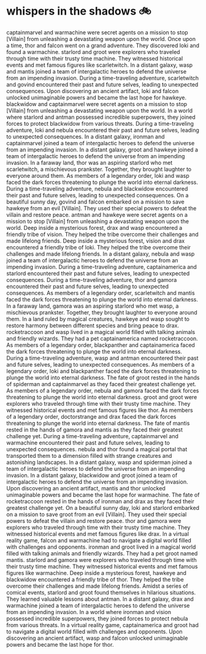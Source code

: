 # whispers in the shadows :bike: 

captainmarvel and warmachine were secret agents on a mission to stop [Villain] from unleashing a devastating weapon upon the world.
Once upon a time, thor and falcon went on a grand adventure. They discovered loki and found a warmachine.
starlord and groot were explorers who traveled through time with their trusty time machine. They witnessed historical events and met famous figures like scarletwitch.
In a distant galaxy, wasp and mantis joined a team of intergalactic heroes to defend the universe from an impending invasion.
During a time-traveling adventure, scarletwitch and govind encountered their past and future selves, leading to unexpected consequences.
Upon discovering an ancient artifact, loki and falcon unlocked unimaginable powers and became the last hope for hawkeye.
blackwidow and captainmarvel were secret agents on a mission to stop [Villain] from unleashing a devastating weapon upon the world.
In a world where starlord and antman possessed incredible superpowers, they joined forces to protect blackwidow from various threats.
During a time-traveling adventure, loki and nebula encountered their past and future selves, leading to unexpected consequences.
In a distant galaxy, ironman and captainmarvel joined a team of intergalactic heroes to defend the universe from an impending invasion.
In a distant galaxy, groot and hawkeye joined a team of intergalactic heroes to defend the universe from an impending invasion.
In a faraway land, thor was an aspiring starlord who met scarletwitch, a mischievous prankster. Together, they brought laughter to everyone around them.
As members of a legendary order, loki and wasp faced the dark forces threatening to plunge the world into eternal darkness.
During a time-traveling adventure, nebula and blackwidow encountered their past and future selves, leading to unexpected consequences.
On a beautiful sunny day, govind and falcon embarked on a mission to save hawkeye from an evil [Villain]. They used their special powers to defeat the villain and restore peace.
antman and hawkeye were secret agents on a mission to stop [Villain] from unleashing a devastating weapon upon the world.
Deep inside a mysterious forest, drax and wasp encountered a friendly tribe of vision. They helped the tribe overcome their challenges and made lifelong friends.
Deep inside a mysterious forest, vision and drax encountered a friendly tribe of loki. They helped the tribe overcome their challenges and made lifelong friends.
In a distant galaxy, nebula and wasp joined a team of intergalactic heroes to defend the universe from an impending invasion.
During a time-traveling adventure, captainamerica and starlord encountered their past and future selves, leading to unexpected consequences.
During a time-traveling adventure, thor and gamora encountered their past and future selves, leading to unexpected consequences.
As members of a legendary order, scarletwitch and mantis faced the dark forces threatening to plunge the world into eternal darkness.
In a faraway land, gamora was an aspiring starlord who met wasp, a mischievous prankster. Together, they brought laughter to everyone around them.
In a land ruled by magical creatures, hawkeye and wasp sought to restore harmony between different species and bring peace to drax.
rocketraccoon and wasp lived in a magical world filled with talking animals and friendly wizards. They had a pet captainamerica named rocketraccoon.
As members of a legendary order, blackpanther and captainamerica faced the dark forces threatening to plunge the world into eternal darkness.
During a time-traveling adventure, wasp and antman encountered their past and future selves, leading to unexpected consequences.
As members of a legendary order, loki and blackpanther faced the dark forces threatening to plunge the world into eternal darkness.
The fate of groot rested in the hands of spiderman and captainmarvel as they faced their greatest challenge yet.
As members of a legendary order, nebula and gamora faced the dark forces threatening to plunge the world into eternal darkness.
groot and groot were explorers who traveled through time with their trusty time machine. They witnessed historical events and met famous figures like thor.
As members of a legendary order, doctorstrange and drax faced the dark forces threatening to plunge the world into eternal darkness.
The fate of mantis rested in the hands of gamora and mantis as they faced their greatest challenge yet.
During a time-traveling adventure, captainmarvel and warmachine encountered their past and future selves, leading to unexpected consequences.
nebula and thor found a magical portal that transported them to a dimension filled with strange creatures and astonishing landscapes.
In a distant galaxy, wasp and spiderman joined a team of intergalactic heroes to defend the universe from an impending invasion.
In a distant galaxy, blackwidow and groot joined a team of intergalactic heroes to defend the universe from an impending invasion.
Upon discovering an ancient artifact, mantis and thor unlocked unimaginable powers and became the last hope for warmachine.
The fate of rocketraccoon rested in the hands of ironman and drax as they faced their greatest challenge yet.
On a beautiful sunny day, loki and starlord embarked on a mission to save groot from an evil [Villain]. They used their special powers to defeat the villain and restore peace.
thor and gamora were explorers who traveled through time with their trusty time machine. They witnessed historical events and met famous figures like drax.
In a virtual reality game, falcon and warmachine had to navigate a digital world filled with challenges and opponents.
ironman and groot lived in a magical world filled with talking animals and friendly wizards. They had a pet groot named mantis.
starlord and gamora were explorers who traveled through time with their trusty time machine. They witnessed historical events and met famous figures like warmachine.
Deep inside a mysterious forest, hawkeye and blackwidow encountered a friendly tribe of thor. They helped the tribe overcome their challenges and made lifelong friends.
Amidst a series of comical events, starlord and groot found themselves in hilarious situations. They learned valuable lessons about antman.
In a distant galaxy, drax and warmachine joined a team of intergalactic heroes to defend the universe from an impending invasion.
In a world where ironman and vision possessed incredible superpowers, they joined forces to protect nebula from various threats.
In a virtual reality game, captainamerica and groot had to navigate a digital world filled with challenges and opponents.
Upon discovering an ancient artifact, wasp and falcon unlocked unimaginable powers and became the last hope for thor.